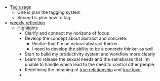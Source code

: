 - [Tag usage](<Tag usage.md>)
    - One is plan the tagging system
    - Second is plan how to tag
- [weekly reflection](<weekly reflection.md>)
    - Highlights
        - Clarify and connect my horizons of focus
        - Develop the concept about abstract and concrete. 
            - Realize that I'm an natural abstract thinker
            - I need to develop the ability to be a concrete thinker as well.
        - Start to build my productivity system and workflow more clearly
        - Learn to release the sexual needs and the samskaras that I'm unable to handle which lead to the need to control other people.
        - Redefining the meaning of [true relationship](<true relationship.md>) and [true love](<true love.md>)
        - 
